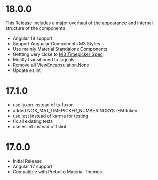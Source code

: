 # 18.0.0

This Release includes a major overhaul of the appearance and internal structure of the components.

- Angular 18 support
- Support Angualar Components M3 Styles
- Use mainly Material Standalone Components
- Gettting very close to [M3 Timepicker Spec](https://m3.material.io/components/time-pickers/specs)
- Mostly transitioned to signals
- Remove all ViewEncapsulation.None
- Update eslint

# 17.1.0

- use luxon instead of ts-luxon
- added NGX_MAT_TIMEPICKER_NUMBERINGSYSTEM token
- use jest instead of karma for testing
- fix all existing tests
- use eslint instead of tslint

# 17.0.0

- Initial Release
- Angular 17 support
- Compatible with Prebuild Material Themes
